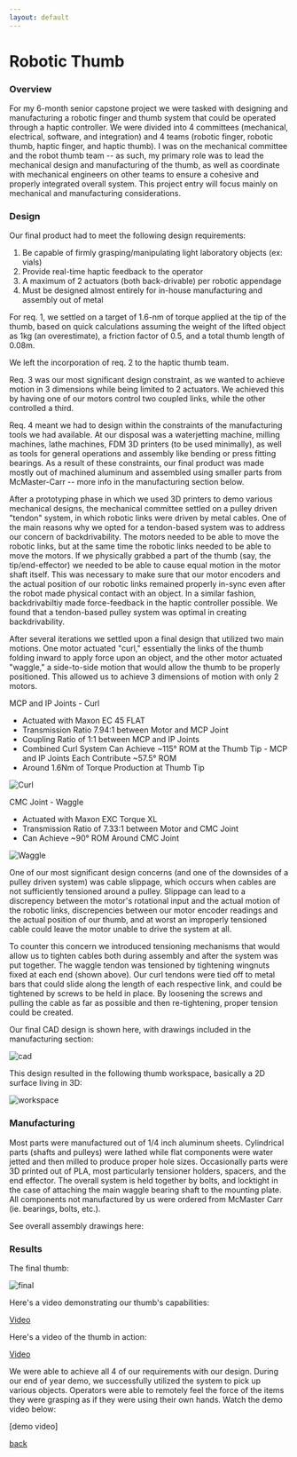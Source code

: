 ```yaml
---
layout: default
---
```


# Robotic Thumb

### Overview

For my 6-month senior capstone project we were tasked with designing and manufacturing a robotic finger and thumb system that could be operated through a haptic controller. We were divided into 4 committees (mechanical, electrical, software, and integration) and 4 teams (robotic finger, robotic thumb, haptic finger, and haptic thumb). I was on the mechanical committee and the robot thumb team -- as such, my primary role was to lead the mechanical design and manufacturing of the thumb, as well as coordinate with mechanical engineers on other teams to ensure a cohesive and properly integrated overall system. This project entry will focus mainly on mechanical and manufacturing considerations.

### Design

Our final product had to meet the following design requirements:

1. Be capable of firmly grasping/manipulating light laboratory objects (ex: vials)
2. Provide real-time haptic feedback to the operator
3. A maximum of 2 actuators (both back-drivable) per robotic appendage
4. Must be designed almost entirely for in-house manufacturing and assembly out of metal

For req. 1, we settled on a target of 1.6-nm of torque applied at the tip of the thumb, based on quick calculations assuming the weight of the lifted object as 1kg (an overestimate), a friction factor of 0.5, and a total thumb length of 0.08m.

We left the incorporation of req. 2 to the haptic thumb team.

Req. 3 was our most significant design constraint, as we wanted to achieve motion in 3 dimensions while being limited to 2 actuators. We achieved this by having one of our motors control two coupled links, while the other controlled a third.

Req. 4 meant we had to design within the constraints of the manufacturing tools we had available. At our disposal was a waterjetting machine, milling machines, lathe machines, FDM 3D printers (to be used minimally), as well as tools for general operations and assembly like bending or press fitting bearings. As a result of these constraints, our final product was made mostly out of machined aluminum and assembled using smaller parts from McMaster-Carr -- more info in the manufacturing section below.

After a prototyping phase in which we used 3D printers to demo various mechanical designs, the mechanical committee settled on a pulley driven "tendon" system, in which robotic links were driven by metal cables. One of the main reasons why we opted for a tendon-based system was to address our concern of backdrivability. The motors needed to be able to move the robotic links, but at the same time the robotic links needed to be able to move the motors. If we physically grabbed a part of the thumb (say, the tip/end-effector) we needed to be able to cause equal motion in the motor shaft itself. This was necessary to make sure that our motor encoders and the actual position of our robotic links remained properly in-sync even after the robot made physical contact with an object. In a similar fashion, backdrivabiltiy made force-feedback in the haptic controller possible. We found that a tendon-based pulley system was optimal in creating backdrivability.

After several iterations we settled upon a final design that utilized two main motions. One motor actuated "curl," essentially the links of the thumb folding inward to apply force upon an object, and the other motor actuated "waggle," a side-to-side motion that would allow the thumb to be properly positioned. This allowed us to achieve 3 dimensions of motion with only 2 motors.

MCP and IP Joints - Curl 
* Actuated with Maxon EC 45 FLAT
* Transmission Ratio 7.94:1 between Motor and MCP Joint
* Coupling Ratio of 1:1 between MCP and IP Joints
* Combined Curl System Can Achieve ~115° ROM at the Thumb Tip - MCP and IP Joints Each Contribute ~57.5° ROM
* Around 1.6Nm of Torque Production at Thumb Tip

![Curl](pics/curltension.png)

CMC Joint - Waggle
* Actuated with Maxon EXC Torque XL
* Transmission Ratio of 7.33:1 between Motor and CMC Joint
* Can Achieve ~90° ROM Around CMC Joint

![Waggle](pics/waggletension.png)

One of our most significant design concerns (and one of the downsides of a pulley driven system) was cable slippage, which occurs when cables are not sufficiently tensioned around a pulley. Slippage can lead to a discrepency between the motor's rotational input and the actual motion of the robotic links, discrepencies between our motor encoder readings and the actual position of our thumb, and at worst an improperly tensioned cable could leave the motor unable to drive the system at all.

To counter this concern we introduced tensioning mechanisms that would allow us to tighten cables both during assembly and after the system was put together. The waggle tendon was tensioned by tightening wingnuts fixed at each end (shown above). Our curl tendons were tied off to metal bars that could slide along the length of each respective link, and could be tightened by screws to be held in place. By loosening the screws and pulling the cable as far as possible and then re-tightening, proper tension could be created.

Our final CAD design is shown here, with drawings included in the manufacturing section:

![cad](pics/finalthumbcad.png)

This design resulted in the following thumb workspace, basically a 2D surface living in 3D:

![workspace](pics/workspace.png)

### Manufacturing

Most parts were manufactured out of 1/4 inch aluminum sheets. Cylindrical parts (shafts and pulleys) were lathed while flat components were water jetted and then milled to produce proper hole sizes. Occasionally parts were 3D printed out of PLA, most particularly tensioner holders, spacers, and the end effector.
	The overall system is held together by bolts, and locktight in the case of attaching the main waggle bearing shaft to the mounting plate. All components not manufactured by us were ordered from McMaster Carr (ie. bearings, bolts, etc.).

See overall assembly drawings here:

### Results

The final thumb:

![final](pics/finalthumb.png)

Here's a video demonstrating our thumb's capabilities:

[Video](https://www.youtube.com/watch?v=stNRdaBIMV4&feature=youtu.be)

Here's a video of the thumb in action:

[Video](https://youtu.be/ypBq4xV6868)

We were able to achieve all 4 of our requirements with our design. During our end of year demo, we successfully utilized the system to pick up various objects. Operators were able to remotely feel the force of the items they were grasping as if they were using their own hands. Watch the demo video below:

[demo video]

[back](./)
